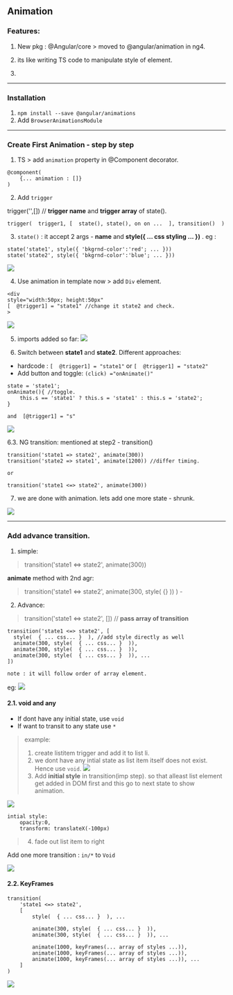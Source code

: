 ## Animation 
### Features:
1. New pkg :  @Angular/core > moved to @angular/animation in ng4.

2. its like writing TS code to manipulate style of element.
3. 
***
### Installation
1. `npm install --save @angular/animations` 
2. Add `BrowserAnimationsModule`

***
### Create First Animation - step by step
1. TS > add `animation` property in @Component decorator.
```
@component(
    {... animation : []}
)
```
2. Add `trigger`

trigger('',[]) // **trigger name** and **trigger array** of state().

`trigger(  trigger1, [  state(), state(), on on ...  ], transition()  )`

3. `state()` : it accept 2 args - **name** and **style({ ... css styling ... })** . eg :
```
state('state1', style({ 'bkgrnd-color':'red'; ... }))
state('state2', style({ 'bkgrnd-color':'blue'; ... }))
```
![](https://github.com/lekhrajdinkar/NG6/blob/master/notes/assets/anim1.PNG)

4. Use animation in template now > add `Div` element.
```
<div 
style="width:50px; height:50px" 
[  @trigger1] = "state1" //change it state2 and check.
>
```
![](https://github.com/lekhrajdinkar/NG6/blob/master/notes/assets/anim2.PNG)

5. imports added so far:
![](https://github.com/lekhrajdinkar/NG6/blob/master/notes/assets/anim-01.PNG)

6. Switch between **state1** and **state2**. Different approaches: 
-  hardcode : `[  @trigger1] = "state1"` or `[  @trigger1] = "state2"`
- Add button and toggle:  `(click) ="onAnimate()"`
```
state = 'state1';
onAnimate(){ //toggle.
    this.s == 'state1' ? this.s = 'state1' : this.s = 'state2';
}

and  [@trigger1] = "s"
```
![](https://github.com/lekhrajdinkar/NG6/blob/master/notes/assets/anim-2.PNG)

6.3. NG transition: mentioned at step2 - transition()
```
transition('state1 => state2', animate(300))
transition('state2 => state1', animate(1200)) //differ timing.

or

transition('state1 <=> state2', animate(300))
```

7. we are done with animation. lets add one more state - shrunk.

![](https://github.com/lekhrajdinkar/NG6/blob/master/notes/assets/amin-3.PNG)

***
### Add advance transition.
1. simple:

> transition('state1 <=> state2', animate(300))

**animate** method with 2nd agr:
> transition('state1 <=> state2', animate(300, style(  {}  )) ) - 

2.  Advance:

> transition('state1 <=> state2', []) // **pass array of transition**


```
transition('state1 <=> state2', [
  style(  { ... css... }  ), //add style directly as well
  animate(300, style(  { ... css... }  )),
  animate(300, style(  { ... css... }  )),
  animate(300, style(  { ... css... }  )), ...  
])

note : it will follow order of array element.
```
eg:
![](https://github.com/lekhrajdinkar/NG6/blob/master/notes/assets/anim-4.PNG)

#### 2.1.  void and any
- If dont have any initial state, use  `void`
- If want to transit to any state use `*`

>example:
> 1. create listitem trigger and add it to list li.
> 2. we dont have any intial state as list item itself does not exist. Hence use `void`.
![](https://github.com/lekhrajdinkar/NG6/blob/master/notes/assets/anim-5.PNG)
> 3. Add **initial style** in transition(imp step). so that alleast list element get added in DOM first and this go to next state to show animation.

![](https://github.com/lekhrajdinkar/NG6/blob/master/notes/assets/anim-6.PNG)

```
intial style:
    opacity:0,
    transform: translateX(-100px)
```
> 4. fade out list item to right

Add one more transition : `in/*` to `Void`

![](https://github.com/lekhrajdinkar/NG6/blob/master/notes/assets/anim-7.PNG)


#### 2.2.  KeyFrames

```
transition(
    'state1 <=> state2', 
    [  
        style(  { ... css... }  ), ...

        animate(300, style(  { ... css... }  )),
        animate(300, style(  { ... css... }  )), ...

        animate(1000, keyFrames(... array of styles ...)),
        animate(1000, keyFrames(... array of styles ...)),
        animate(1000, keyFrames(... array of styles ...)), ...
    ]
)
```
![](https://github.com/lekhrajdinkar/NG6/blob/master/notes/assets/anim-8.PNG)








